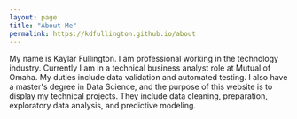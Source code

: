 ```yaml
---
layout: page
title: "About Me"
permalink: https://kdfullington.github.io/about
---
```


My name is Kaylar Fullington. I am professional working in the technology industry. Currently I am in a technical business analyst role at Mutual of Omaha. My duties include data validation and automated testing. I also have a master's degree in Data Science, and the purpose of this website is to display my technical projects. They include data cleaning, preparation, exploratory data analysis, and predictive modeling.